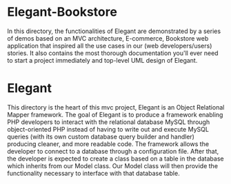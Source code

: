 # Elegant-Bookstore
In this directory, the functionalities of Elegant are demonstrated by a series of demos based on an MVC architecture, E-commerce, Bookstore web application that inspired all the use cases in our (web developers/users) stories. It also contains the most thorough documentation you'll ever need to start a project immediately and top-level UML design of Elegant.

# Elegant
This directory is the heart of this mvc project, Elegant is an Object Relational Mapper framework. The goal of  Elegant is to produce a framework enabling PHP developers to interact with the relational database MySQL through object-oriented PHP instead of having to write out and execute MySQL queries (with its own custom database query builder and handler) producing cleaner, and more readable code. The framework allows the developer to connect to a database through a configuration file. After that, the developer is expected to create a class based on a table in the database which inherits from our Model class. Our Model class will then provide the functionality necessary to interface with that database table.

